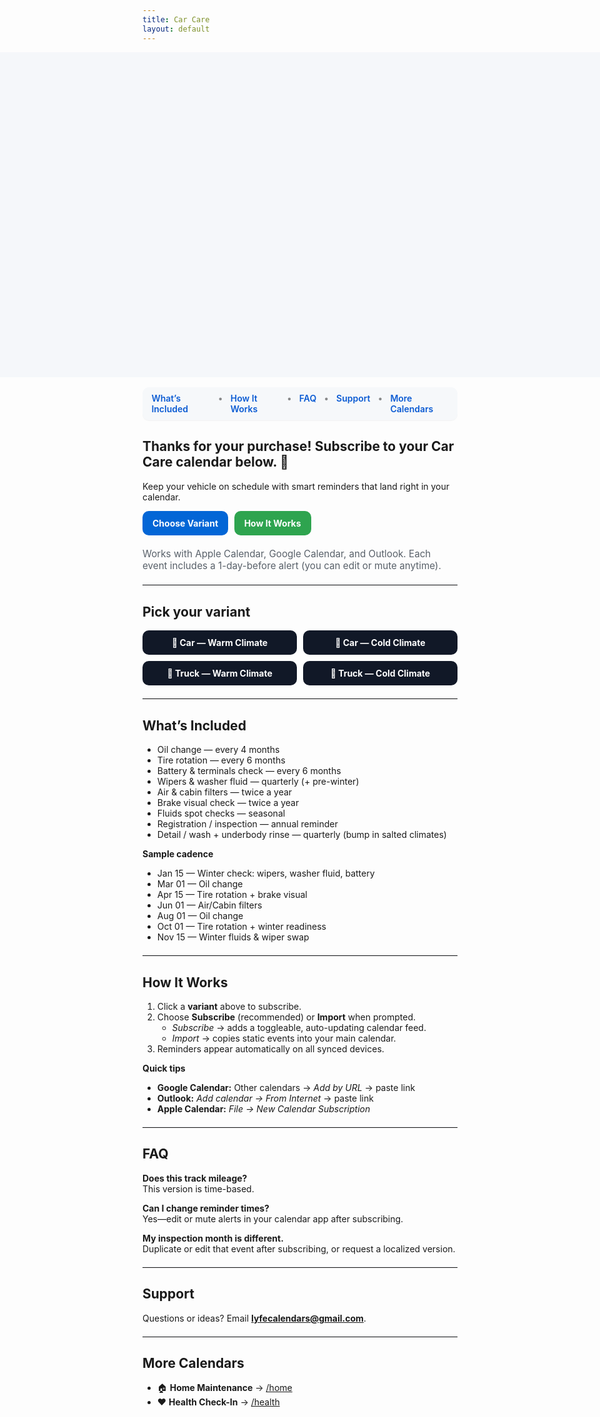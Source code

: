 ```yaml
---
title: Car Care
layout: default
---
```


<!-- =================== PAGE STYLES =================== -->
<style>
/* Hide the Cayman header on this page */
.page-header { display:none !important; }

/* Full-bleed hero: edge-to-edge, tall enough to fill the top area */
.hero-bleed{
  width: 100vw;
  height: clamp(220px, 38vh, 520px);   /* fills the top of the screen */
  position: relative;
  left: 50%;
  margin-left: -50vw;
  margin-right: -50vw;
  background-repeat: no-repeat;
  background-position: center top;
  background-size: contain;            /* show the entire image (no crop) */
  background-color: #f5f7fa;           /* subtle page-matching backdrop */
  max-width: none !important;
}

/* In-page nav */
.lc-nav{
  display:flex; gap:.75rem; justify-content:center;
  background:#f6f8fa; padding:.6rem .9rem; border-radius:10px;
  margin: 1rem auto 1.25rem; width:fit-content;
  box-shadow:0 1px 0 rgba(0,0,0,.04);
}
.lc-nav a{ text-decoration:none; font-weight:600; color:#0b5bd3; }
.lc-nav a:hover{ text-decoration:underline; }
.lc-nav span{ opacity:.5 }

/* Buttons */
.lc-btns{ display:flex; gap:.6rem; flex-wrap:wrap; margin:.9rem 0 1.25rem; }
.lc-btn{
  display:inline-block; padding:.7rem 1rem; border-radius:10px;
  background:#2ea44f; color:#fff !important; font-weight:700; text-decoration:none;
}
.lc-btn.secondary{ background:#0366d6; }

/* Variant grid */
.variant-wrap{ margin:1rem 0 1.25rem; }
.variant-grid{
  display:grid; grid-template-columns: repeat(4, minmax(160px,1fr));
  gap:.6rem;
}
.variant-btn{
  display:block; text-align:center; padding:.7rem 1rem; border-radius:10px;
  background:#111827; color:#fff; font-weight:700; text-decoration:none;
}
.variant-btn:hover{ filter:brightness(1.08); }

.lc-meta{ color:#586069; font-size:.95rem; }
hr.lite{ border:0; border-top:1px solid #eaecef; margin:1.25rem 0; }

@media (max-width: 960px){
  .variant-grid{ grid-template-columns: repeat(2, minmax(160px,1fr)); }
}
@media (max-width: 560px){
  .variant-grid{ grid-template-columns: 1fr; }
}
</style>

<!-- =================== HERO IMAGE (no overlay) =================== -->
<div class="hero-bleed"
     style="background-image:url('{{ "/purchase-hero.png?v=120" | relative_url }}');">
</div>

<!-- =================== IN-PAGE MENU =================== -->
<div class="lc-nav" role="navigation" aria-label="Car Care sections">
  <a href="#whats-included">What’s Included</a>
  <span>•</span>
  <a href="#how-it-works">How It Works</a>
  <span>•</span>
  <a href="#faq">FAQ</a>
  <span>•</span>
  <a href="#support">Support</a>
  <span>•</span>
  <a href="#more-calendars">More Calendars</a>
</div>

<!-- =================== MAIN CONTENT =================== -->
## Thanks for your purchase! Subscribe to your Car Care calendar below. 🚗
Keep your vehicle on schedule with smart reminders that land right in your calendar.

<div class="lc-btns">
  <a class="lc-btn secondary" href="#variants">Choose Variant</a>
  <a class="lc-btn" href="#how-it-works">How It Works</a>
</div>

<div class="lc-meta">
Works with Apple Calendar, Google Calendar, and Outlook. Each event includes a 1-day-before alert (you can edit or mute anytime).
</div>

<hr class="lite" />

## <a id="variants"></a>Pick your variant
<div class="variant-wrap">
  <div class="variant-grid">
    <a class="variant-btn" href="/Car_Warm.ics">🚗 Car — Warm Climate</a>
    <a class="variant-btn" href="/Car_Cold.ics">🚗 Car — Cold Climate</a>
    <a class="variant-btn" href="/Truck_Warm.ics">🚚 Truck — Warm Climate</a>
    <a class="variant-btn" href="/Truck_Cold.ics">🚚 Truck — Cold Climate</a>
  </div>
</div>

<hr class="lite" />

## <a id="whats-included"></a>What’s Included
- Oil change — every 4 months  
- Tire rotation — every 6 months  
- Battery & terminals check — every 6 months  
- Wipers & washer fluid — quarterly (+ pre-winter)  
- Air & cabin filters — twice a year  
- Brake visual check — twice a year  
- Fluids spot checks — seasonal  
- Registration / inspection — annual reminder  
- Detail / wash + underbody rinse — quarterly (bump in salted climates)

**Sample cadence**
- Jan 15 — Winter check: wipers, washer fluid, battery  
- Mar 01 — Oil change  
- Apr 15 — Tire rotation + brake visual  
- Jun 01 — Air/Cabin filters  
- Aug 01 — Oil change  
- Oct 01 — Tire rotation + winter readiness  
- Nov 15 — Winter fluids & wiper swap

<hr class="lite" />

## <a id="how-it-works"></a>How It Works
1. Click a **variant** above to subscribe.  
2. Choose **Subscribe** (recommended) or **Import** when prompted.  
   - *Subscribe* → adds a toggleable, auto-updating calendar feed.  
   - *Import* → copies static events into your main calendar.  
3. Reminders appear automatically on all synced devices.

**Quick tips**
- **Google Calendar:** Other calendars → *Add by URL* → paste link  
- **Outlook:** *Add calendar → From Internet* → paste link  
- **Apple Calendar:** *File → New Calendar Subscription*

<hr class="lite" />

## <a id="faq"></a>FAQ
**Does this track mileage?**  
This version is time-based.  

**Can I change reminder times?**  
Yes—edit or mute alerts in your calendar app after subscribing.

**My inspection month is different.**  
Duplicate or edit that event after subscribing, or request a localized version.

<hr class="lite" />

## <a id="support"></a>Support
Questions or ideas? Email **lyfecalendars@gmail.com**.

<hr class="lite" />

## <a id="more-calendars"></a>More Calendars
- 🏠 **Home Maintenance** → [/home](/home)  
- ❤️ **Health Check-In** → [/health](/health)
